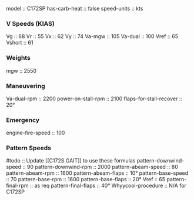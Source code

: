 model :: C172SP
has-carb-heat :: false
speed-units :: kts

### V Speeds (KIAS)
Vg :: 68
Vr :: 55
Vx :: 62
Vy :: 74
Va-mgw :: 105
Va-dual :: 100
Vref :: 65
Vshort :: 61

### Weights
mgw :: 2550

### Maneuvering
Va-dual-rpm :: 2200
power-on-stall-rpm :: 2100
flaps-for-stall-recover :: 20°

### Emergency
engine-fire-speed :: 100

### Pattern Speeds
#todo :: Update [[C172S GAIT]] to use these formulas
pattern-downwind-speed :: 90
pattern-downwind-rpm :: 2000
pattern-abeam-speed :: 80
pattern-abeam-rpm :: 1600
pattern-abeam-flaps :: 10°
pattern-base-speed :: 70
pattern-base-rpm :: 1600
pattern-base-flaps :: 20°
Vref :: 65
pattern-final-rpm :: as req
pattern-final-flaps :: 40°
Whyycool-procedure :: N/A for C172SP